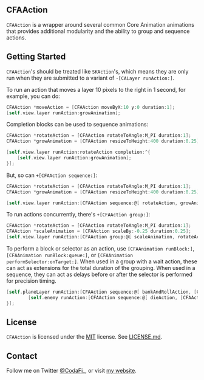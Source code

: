 ## CFAAction ##
`CFAAction` is a wrapper around several common Core Animation animations that provides additional modularity and the ability to group and sequence actions.

## Getting Started
`CFAAction`'s should be treated like `SKAction`'s, which means they are only run when they are submitted to a variant of `-[CALayer runAction:]`.  

To run an action that moves a layer 10 pixels to the right in 1 second, for example, you can do:

```Objective-C
CFAAction *moveAction = [CFAAction moveByX:10 y:0 duration:1];
[self.view.layer runAction:growAnimation];
```
Completion blocks can be used to sequence animations:

```Objective-C
CFAAction *rotateAction = [CFAAction rotateToAngle:M_PI duration:1];
CFAAction *growAnimation = [CFAAction resizeToHeight:400 duration:0.25];

[self.view.layer runAction:rotateAction completion:^{
	[self.view.layer runAction:growAnimation];
}];
```

But, so can `+[CFAAction sequence:]`:

```Objective-C
CFAAction *rotateAction = [CFAAction rotateToAngle:M_PI duration:1];
CFAAction *growAnimation = [CFAAction resizeToHeight:400 duration:0.25];

[self.view.layer runAction:[CFAAction sequence:@[ rotateAction, growAnimation ]];
```

To run actions concurrently, there's `+[CFAAction group:]`:

```Objective-C
CFAAction *rotateAction = [CFAAction rotateToAngle:M_PI duration:1];
CFAAction *scaleAnimation = [CFAAction scaleBy:-0.25 duration:0.25];
[self.view.layer runAction:[CFAAction group:@[ scaleAnimation, rotateAction ]]];
```

To perform a block or selector as an action, use `[CFAAnimation runBlock:]`, `[CFAAnimation runBlock:queue:]`, or `[CFAAnimation performSelector:onTarget:]`.  When used in a group with a wait action, these can act as extensions for the total duration of the grouping.  When used in a sequence, they can act as delays before or after the selector is performed for precision timing.

```Objective-C
[self.planeLayer runAction:[CFAAction sequence:@[ bankAndRollAction, [CFAAction repeatAction:fireAction count:6] ]] completion:^{
		[self.enemy runAction:[CFAAction sequence:@[ dieAction, [CFAAction performSelector:@selector(die:) onTarget:self.enemy], [CFAAction waitForDuration:0.5] ]]];
}];
```
## License ##
`CFAAction` is licensed under the [MIT](http://opensource.org/licenses/MIT) license. See [LICENSE.md](LICENSE.md).

## Contact ##
Follow me on Twitter [@CodaFi_](https://twitter.com/CodaFi_), or visit [my website](http://codafi.me/).